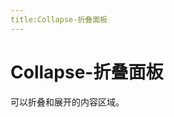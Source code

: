 ```yaml
---
title:Collapse-折叠面板
---
```


# Collapse-折叠面板
可以折叠和展开的内容区域。
<ClientOnly>
    <collapse-demo></collapse-demo> 
</ClientOnly>